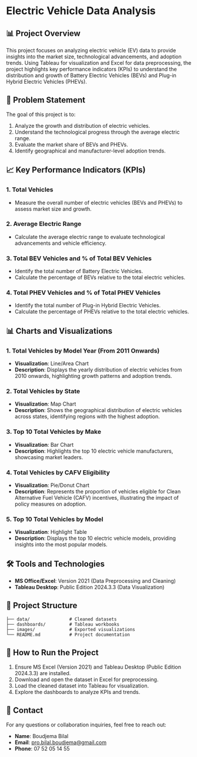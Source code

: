 # Electric Vehicle Data Analysis

## 📊 Project Overview
This project focuses on analyzing electric vehicle (EV) data to provide insights into the market size, technological advancements, and adoption trends. Using Tableau for visualization and Excel for data preprocessing, the project highlights key performance indicators (KPIs) to understand the distribution and growth of Battery Electric Vehicles (BEVs) and Plug-in Hybrid Electric Vehicles (PHEVs).

## 📌 Problem Statement
The goal of this project is to:

1. Analyze the growth and distribution of electric vehicles.
2. Understand the technological progress through the average electric range.
3. Evaluate the market share of BEVs and PHEVs.
4. Identify geographical and manufacturer-level adoption trends.

## 📈 Key Performance Indicators (KPIs)

### 1. Total Vehicles
- Measure the overall number of electric vehicles (BEVs and PHEVs) to assess market size and growth.

### 2. Average Electric Range
- Calculate the average electric range to evaluate technological advancements and vehicle efficiency.

### 3. Total BEV Vehicles and % of Total BEV Vehicles
- Identify the total number of Battery Electric Vehicles.
- Calculate the percentage of BEVs relative to the total electric vehicles.

### 4. Total PHEV Vehicles and % of Total PHEV Vehicles
- Identify the total number of Plug-in Hybrid Electric Vehicles.
- Calculate the percentage of PHEVs relative to the total electric vehicles.

## 📊 Charts and Visualizations

### 1. Total Vehicles by Model Year (From 2011 Onwards)
- **Visualization**: Line/Area Chart
- **Description**: Displays the yearly distribution of electric vehicles from 2010 onwards, highlighting growth patterns and adoption trends.

### 2. Total Vehicles by State
- **Visualization**: Map Chart
- **Description**: Shows the geographical distribution of electric vehicles across states, identifying regions with the highest adoption.

### 3. Top 10 Total Vehicles by Make
- **Visualization**: Bar Chart
- **Description**: Highlights the top 10 electric vehicle manufacturers, showcasing market leaders.

### 4. Total Vehicles by CAFV Eligibility
- **Visualization**: Pie/Donut Chart
- **Description**: Represents the proportion of vehicles eligible for Clean Alternative Fuel Vehicle (CAFV) incentives, illustrating the impact of policy measures on adoption.

### 5. Top 10 Total Vehicles by Model
- **Visualization**: Highlight Table 
- **Description**: Displays the top 10 electric vehicle models, providing insights into the most popular models.

## 🛠️ Tools and Technologies

- **MS Office/Excel**: Version 2021 (Data Preprocessing and Cleaning)
- **Tableau Desktop**: Public Edition 2024.3.3 (Data Visualization)

## 📂 Project Structure

```
├── data/               # Cleaned datasets
├── dashboards/         # Tableau workbooks
├── images/             # Exported visualizations
└── README.md           # Project documentation
```

## 📌 How to Run the Project

1. Ensure MS Excel (Version 2021) and Tableau Desktop (Public Edition 2024.3.3) are installed.
2. Download and open the dataset in Excel for preprocessing.
3. Load the cleaned dataset into Tableau for visualization.
4. Explore the dashboards to analyze KPIs and trends.

## 📧 Contact

For any questions or collaboration inquiries, feel free to reach out:

- **Name**: Boudjema Bilal
- **Email**: pro.bilal.boudjema@gmail.com
- **Phone**: 07 52 05 14 55

